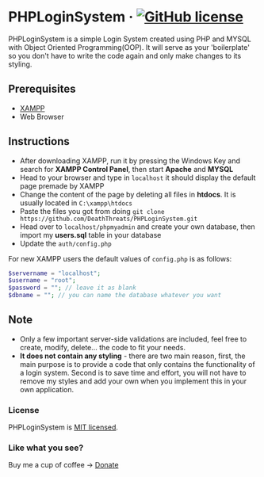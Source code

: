 # PHPLoginSystem &middot; [![GitHub license](https://img.shields.io/badge/license-MIT-blue.svg)](https://github.com/DeathThreats/PHPLoginSystem/blob/master/LICENSE)

PHPLoginSystem is a simple Login System created using PHP and MYSQL with Object Oriented Programming(OOP). It will serve as your 'boilerplate' so you don't have to write the code again and only make changes to its styling.

## Prerequisites

* [XAMPP](https://www.apachefriends.org/download.html)
* Web Browser

## Instructions
* After downloading XAMPP, run it by pressing the Windows Key and search for **XAMPP Control Panel**, then start **Apache** and **MYSQL**
* Head to your browser and type in `localhost` it should display the default page premade by XAMPP
* Change the content of the page by deleting all files in **htdocs**. It is usually located in `C:\xampp\htdocs`
* Paste the files you got from doing `git clone https://github.com/DeathThreats/PHPLoginSystem.git`
* Head over to `localhost/phpmyadmin` and create your own database, then import my **users.sql** table in your database
* Update the `auth/config.php`

For new XAMPP users the default values of `config.php` is as follows:
```php
$servername = "localhost";
$username = "root";
$password = ""; // leave it as blank
$dbname = ""; // you can name the database whatever you want
```

## Note
* Only a few important server-side validations are included, feel free to create, modify, delete... the code to fit your needs.
* **It does not contain any styling** - there are two main reason, first, the main purpose is to provide a code that only contains the functionality of a login system. Second is to save time and effort, you will not have to remove my styles and add your own when you implement this in your own application.

### License

PHPLoginSystem is [MIT licensed](./LICENSE).

### Like what you see?

Buy me a cup of coffee -> [Donate](https://www.paypal.com/cgi-bin/webscr?cmd=_s-xclick&hosted_button_id=J37ZD2JX7JXLQ&source=url)
